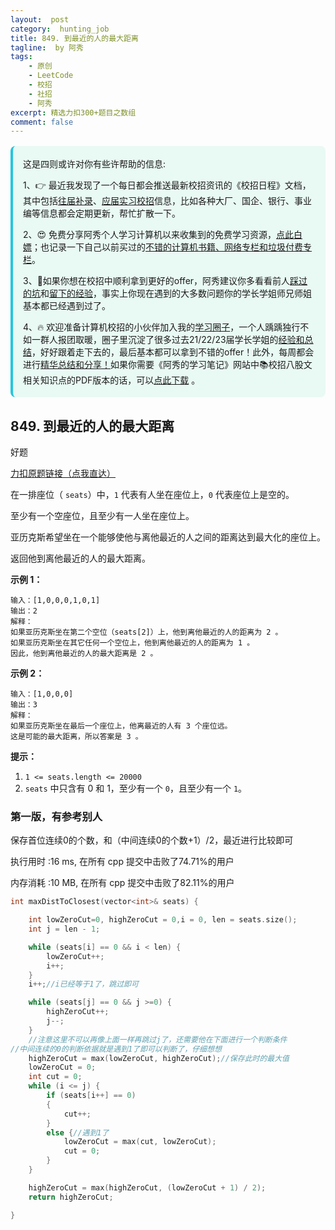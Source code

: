 ```yaml
---
layout:  post
category:  hunting_job
title: 849. 到最近的人的最大距离
tagline:  by 阿秀
tags:
    - 原创
    - LeetCode
    - 校招
    - 社招
    - 阿秀
excerpt: 精选力扣300+题目之数组
comment: false
---
```




<div style="border-color: #24C6DC;
            background-color: #e9f9f3;         
            margin: 1rem 0;
        padding: .25rem 1rem;
        border-left-width: .3rem;
        border-left-style: solid;
        border-radius: .5rem;
        color: inherit;">
  <p>这是四则或许对你有些许帮助的信息:</p>
  <p>1、👉 最近我发现了一个每日都会推送最新校招资讯的《校招日程》文档，其中包括<a style="text-decoration: underline" href="https://flowus.cn/share/ee50d5eb-3cd5-4f74-880e-95b215dd4ff2" target="_blank">往届补录</a>、<a style="text-decoration: underline" href="https://flowus.cn/share/5f327c98-1e31-46c8-b86b-5ac6105e021f" target="_blank">应届实习校招</a>信息，比如各种大厂、国企、银行、事业编等信息都会定期更新，帮忙扩散一下。</p>  
  <p>2、😍
    免费分享阿秀个人学习计算机以来收集到的免费学习资源，<a style="text-decoration: underline" href="/notes/07-resources/01-free/01-introduce.html" target="_blank">点此白嫖</a>；也记录一下自己以前买过的<a style="text-decoration: underline" href="/notes/07-resources/02-precious.html" target="_blank">不错的计算机书籍、网络专栏和垃圾付费专栏</a>。
  </p>
  <p>3、🚀如果你想在校招中顺利拿到更好的offer，阿秀建议你多看看前人<a style="text-decoration: underline" href="https://www.yuque.com/tuobaaxiu/httmmc/npg1k81zeq4wfpyz" target="_blank">踩过的坑</a>和<a style="text-decoration: underline"  target="_blank" href="https://www.yuque.com/tuobaaxiu/httmmc/gge9ppd0mbu2d3dp">留下的经验</a>，事实上你现在遇到的大多数问题你的学长学姐师兄师姐基本都已经遇到过了。
  </p>
  <p>4、🔥 欢迎准备计算机校招的小伙伴加入我的<a  style="text-decoration: underline" href="https://www.yuque.com/tuobaaxiu/httmmc/xg0otqvc17wfx4u9" target="_blank">学习圈子</a>，一个人踽踽独行不如一群人报团取暖，圈子里沉淀了很多过去21/22/23届学长学姐的<a  style="text-decoration: underline" href="https://www.yuque.com/tuobaaxiu/httmmc/gge9ppd0mbu2d3dp" target="_blank">经验和总结</a>，好好跟着走下去的，最后基本都可以拿到不错的offer！此外，每周都会进行<a  style="text-decoration: underline" href="https://www.yuque.com/tuobaaxiu/httmmc/npg1k81zeq4wfpyz" target="_blank">精华总结和分享！</a>如果你需要《阿秀的学习笔记》网站中📚︎校招八股文相关知识点的PDF版本的话，可以<a style="text-decoration: underline" href="https://www.yuque.com/tuobaaxiu/httmmc/qs0yn66apvkzw0ps" target="_blank">点此下载</a> 。</p>   </div>




## 849. 到最近的人的最大距离 

好题

[力扣原题链接（点我直达）](https://leetcode-cn.com/problems/maximize-distance-to-closest-person/)

在一排座位（ `seats`）中，`1` 代表有人坐在座位上，`0` 代表座位上是空的。

至少有一个空座位，且至少有一人坐在座位上。

亚历克斯希望坐在一个能够使他与离他最近的人之间的距离达到最大化的座位上。

返回他到离他最近的人的最大距离。

**示例 1：**

```
输入：[1,0,0,0,1,0,1]
输出：2
解释：
如果亚历克斯坐在第二个空位（seats[2]）上，他到离他最近的人的距离为 2 。
如果亚历克斯坐在其它任何一个空位上，他到离他最近的人的距离为 1 。
因此，他到离他最近的人的最大距离是 2 。 
```

**示例 2：**

```
输入：[1,0,0,0]
输出：3
解释： 
如果亚历克斯坐在最后一个座位上，他离最近的人有 3 个座位远。
这是可能的最大距离，所以答案是 3 。
```

**提示：**

1. `1 <= seats.length <= 20000`
2. `seats` 中只含有 0 和 1，至少有一个 `0`，且至少有一个 `1`。



### 第一版，有参考别人

保存首位连续0的个数，和（中间连续0的个数+1）/2，最近进行比较即可

执行用时 :16 ms, 在所有 cpp 提交中击败了74.71%的用户

内存消耗 :10 MB, 在所有 cpp 提交中击败了82.11%的用户

```c++
int maxDistToClosest(vector<int>& seats) {

	int lowZeroCut=0, highZeroCut = 0,i = 0, len = seats.size();
	int j = len - 1;

	while (seats[i] == 0 && i < len) {
		lowZeroCut++;
		i++;
	}
	i++;//i已经等于1了，跳过即可

	while (seats[j] == 0 && j >=0) {
		highZeroCut++;
		j--;
	}
    //注意这里不可以再像上面一样再跳过j了，还需要他在下面进行一个判断条件
//中间连续的0的判断依据就是遇到1了即可以判断了，仔细想想
	highZeroCut = max(lowZeroCut, highZeroCut);//保存此时的最大值
	lowZeroCut = 0;
	int cut = 0;
	while (i <= j) {
		if (seats[i++] == 0)
		{
			cut++;
		}
		else {//遇到1了
			lowZeroCut = max(cut, lowZeroCut);
			cut = 0;
		}
	}

	highZeroCut = max(highZeroCut, (lowZeroCut + 1) / 2);
	return highZeroCut;

}
```

<p id="公平的糖果交换"></p>

